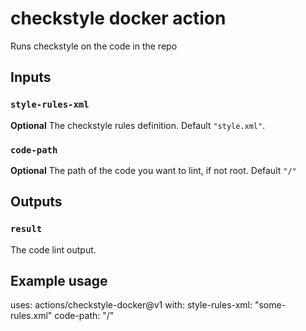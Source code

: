 # checkstyle docker action

Runs checkstyle on the code in the repo

## Inputs

### `style-rules-xml`

**Optional** The checkstyle rules definition. Default `"style.xml"`.

### `code-path`

**Optional** The path of the code you want to lint, if not root. Default `"/"`

## Outputs

### `result`

The code lint output.

## Example usage

uses: actions/checkstyle-docker@v1
with:
  style-rules-xml: "some-rules.xml"
  code-path: "/"

